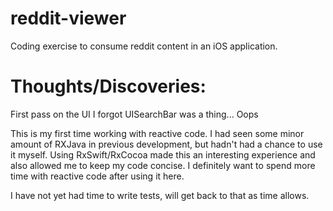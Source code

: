 # reddit-viewer
Coding exercise to consume reddit content in an iOS application.

# Thoughts/Discoveries:
First pass on the UI I forgot UISearchBar was a thing... Oops

This is my first time working with reactive code.
I had seen some minor amount of RXJava in previous development, but hadn't had a chance to use it myself.
Using RxSwift/RxCocoa made this an interesting experience and also allowed me to keep my code concise.
I definitely want to spend more time with reactive code after using it here.

I have not yet had time to write tests, will get back to that as time allows.
